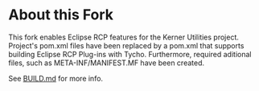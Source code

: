 # About this Fork

This fork enables Eclipse RCP features for the Kerner Utilities project. Project's pom.xml files have been replaced by a pom.xml that supports building Eclipse RCP Plug-ins with Tycho. Furthermore, required aditional files, such as META-INF/MANIFEST.MF have been created.

See [BUILD.md](BUILD.md) for more info.

